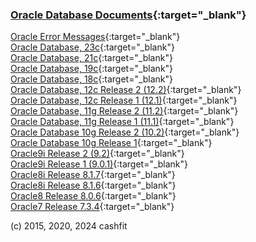 ### [Oracle Database Documents](https://docs.oracle.com/en/database/oracle/oracle-database/index.html){:target="_blank"}  
[Oracle Error Messages](https://docs.oracle.com/en/error-help/db/){:target="_blank"}    
[Oracle Database, 23c](https://docs.oracle.com/en/database/oracle/oracle-database/23/index.html){:target="_blank"}    
[Oracle Database, 21c](https://docs.oracle.com/en/database/oracle/oracle-database/21/index.html){:target="_blank"}   
[Oracle Database, 19c](https://docs.oracle.com/en/database/oracle/oracle-database/19/index.html){:target="_blank"}   
[Oracle Database, 18c](https://docs.oracle.com/en/database/oracle/oracle-database/18/index.html){:target="_blank"}   
[Oracle Database, 12c Release 2 (12.2)](https://docs.oracle.com/en/database/oracle/oracle-database/12.2/index.html){:target="_blank"}   
[Oracle Database, 12c Release 1 (12.1)](https://docs.oracle.com/database/121/index.htm){:target="_blank"}  
[Oracle Database, 11g Release 2 (11.2)](https://docs.oracle.com/cd/E11882_01/index.htm){:target="_blank"}  
[Oracle Database, 11g Release 1 (11.1)](https://docs.oracle.com/cd/B28359_01/index.htm){:target="_blank"}  
[Oracle Database 10g Release 2 (10.2)](https://docs.oracle.com/cd/B19306_01/nav/portal_1.htm){:target="_blank"}  
[Oracle Database 10g Release 1](https://www.oracle.com/database/technologies/database10g-doc.html){:target="_blank"}  
[Oracle9i Release 2 (9.2)](https://www.oracle.com/database/technologies/oracle9i.html){:target="_blank"}  
[Oracle9i Release 1 (9.0.1)](https://www.oracle.com/database/technologies/oracle9i-arch-901.html){:target="_blank"}  
[Oracle8i Release 8.1.7](https://www.oracle.com/database/technologies/oracle8i.html){:target="_blank"}  
[Oracle8i Release 8.1.6](https://www.oracle.com/database/technologies/oracle8i-arch-816.html){:target="_blank"}  
[Oracle8 Release 8.0.6](https://www.oracle.com/database/technologies/oracle8.html){:target="_blank"}   
[Oracle7 Release 7.3.4](https://www.oracle.com/servers/technologies/oracle7.html){:target="_blank"}  


(c) 2015, 2020, 2024 cashfit
